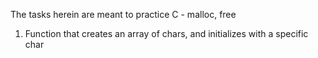 The tasks herein are meant to practice C - malloc, free
1. Function that creates an array of chars, and initializes with a specific char
